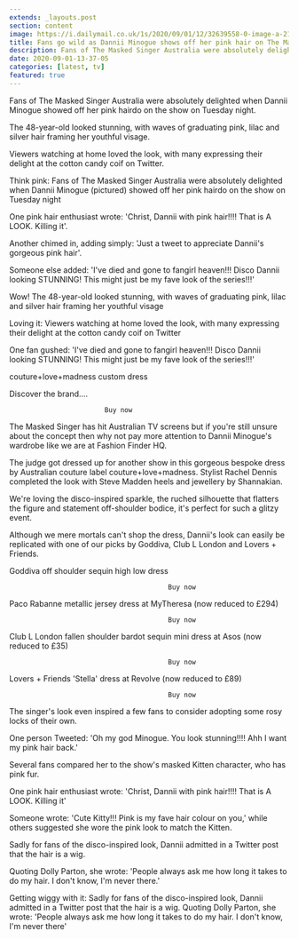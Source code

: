 ```yaml
---
extends: _layouts.post
section: content
image: https://i.dailymail.co.uk/1s/2020/09/01/12/32639558-0-image-a-21_1598959383406.jpg 
title: Fans go wild as Dannii Minogue shows off her pink hair on The Masked Singer Australia 
description: Fans of The Masked Singer Australia were absolutely delighted when Dannii Minogue showed off her pink hairdo on the show on Tuesday night.  
date: 2020-09-01-13-37-05 
categories: [latest, tv] 
featured: true 
--- 
```

Fans of The Masked Singer Australia were absolutely delighted when Dannii Minogue showed off her pink hairdo on the show on Tuesday night. 

The 48-year-old looked stunning, with waves of graduating pink, lilac and silver hair framing her youthful visage.  

Viewers watching at home loved the look, with many expressing their delight at the cotton candy coif on Twitter. 

Think pink: Fans of The Masked Singer Australia were absolutely delighted when Dannii Minogue (pictured) showed off her pink hairdo on the show on Tuesday night

One pink hair enthusiast wrote: 'Christ, Dannii with pink hair!!!! That is A LOOK. Killing it'. 

Another chimed in, adding simply: 'Just a tweet to appreciate Dannii's gorgeous pink hair'. 

Someone else added: 'I've died and gone to fangirl heaven!!! Disco Dannii looking STUNNING! This might just be my fave look of the series!!!'  

Wow! The 48-year-old looked stunning, with waves of graduating pink, lilac and silver hair framing her youthful visage 

Loving it: Viewers watching at home loved the look, with many expressing their delight at the cotton candy coif on Twitter

One fan gushed: 'I've died and gone to fangirl heaven!!! Disco Dannii looking STUNNING! This might just be my fave look of the series!!!'


                        
                    


                        
                            
                        
                    

couture+love+madness custom dress

Discover the brand....


                            Buy now
                        

The Masked Singer has hit Australian TV screens but if you're still unsure about the concept then why not pay more attention to Dannii Minogue's wardrobe like we are at Fashion Finder HQ.

The judge got dressed up for another show in this gorgeous bespoke dress by Australian couture label couture+love+madness. Stylist Rachel Dennis completed the look with Steve Madden heels and jewellery by Shannakian.

We're loving the disco-inspired sparkle, the ruched silhouette that flatters the figure and statement off-shoulder bodice, it's perfect for such a glitzy event.

Although we mere mortals can't shop the dress, Dannii's look can easily be replicated with one of our picks by Goddiva, Club L London and Lovers + Friends.

Goddiva off shoulder sequin high low dress


                                            Buy now
                                        

Paco Rabanne metallic jersey dress at MyTheresa (now reduced to £294)


                                            Buy now
                                        

Club L London fallen shoulder bardot sequin mini dress at Asos (now reduced to £35)


                                            Buy now
                                        

Lovers + Friends 'Stella' dress at Revolve (now reduced to £89)


                                            Buy now
                                        

The singer's look even inspired a few fans to consider adopting some rosy locks of their own. 

One person Tweeted: 'Oh my god Minogue. You look stunning!!!! Ahh I want my pink hair back.' 

Several fans compared her to the show's masked Kitten character, who has pink fur. 











One pink hair enthusiast wrote: 'Christ, Dannii with pink hair!!!! That is A LOOK. Killing it'

Someone wrote: 'Cute Kitty!!! Pink is my fave hair colour on you,' while others suggested she wore the pink look to match the Kitten. 

Sadly for fans of the disco-inspired look, Dannii admitted in a Twitter post that the hair is a wig. 

Quoting Dolly Parton, she wrote: 'People always ask me how long it takes to do my hair. I don't know, I'm never there.'

Getting wiggy with it: Sadly for fans of the disco-inspired look, Dannii admitted in a Twitter post that the hair is a wig. Quoting Dolly Parton, she wrote: 'People always ask me how long it takes to do my hair. I don't know, I'm never there'

